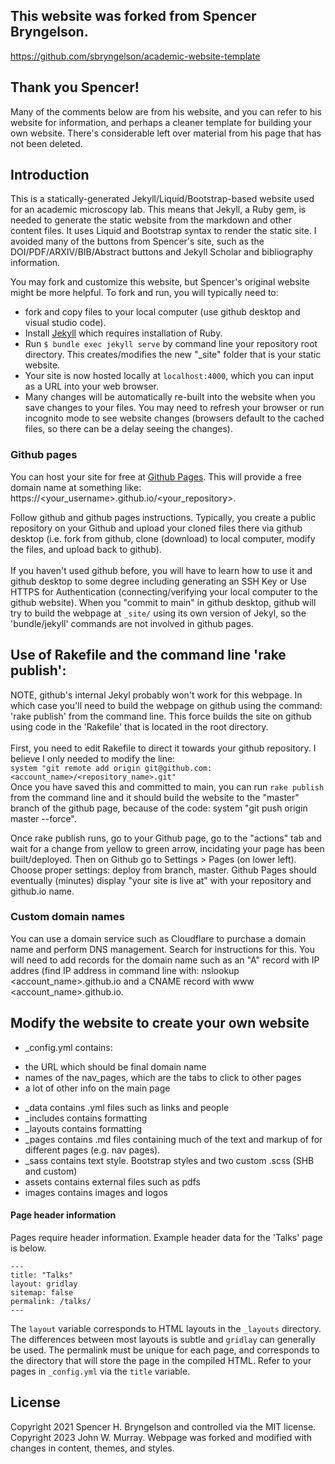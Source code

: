## This website was forked from Spencer Bryngelson. 
https://github.com/sbryngelson/academic-website-template 
## Thank you Spencer!

Many of the comments below are from his website, and you can refer to his website for information, and perhaps a cleaner template for building your own website. There's considerable left over material from his page that has not been deleted.

## Introduction 

This is a statically-generated Jekyll/Liquid/Bootstrap-based website used for an academic microscopy lab. This means that Jekyll, a Ruby gem, is needed to generate the static website from the markdown and other content files. It uses Liquid and Bootstrap syntax to render the static site. I avoided many of the buttons from Spencer's site, such as the DOI/PDF/ARXIV/BIB/Abstract buttons and Jekyll Scholar and bibliography information.

You may fork and customize this website, but Spencer's original website might be more helpful.
To fork and run, you will typically need to:
* fork and copy files to your local computer (use github desktop and visual studio code).
* Install [Jekyll](https://jekyllrb.com/docs/installation/) which requires installation of Ruby.
* Run `$ bundle exec jekyll serve` by command line your repository root directory.
This creates/modifies the new "_site" folder that is your static website.
* Your site is now hosted locally at `localhost:4000`, which you can input as a URL into your web browser.
* Many changes will be automatically re-built into the website when you save changes to your files.
You may need to refresh your browser or run incognito mode to see website changes (browsers default to the cached files, so there can be a delay seeing the changes).

### Github pages

You can host your site for free at [Github Pages](https://pages.github.com/). This will provide a free domain name at something like: https://<your_username>.github.io/<your_repository>.

Follow github and github pages instructions. Typically, you create a public repository on your Github and upload your cloned files there via github desktop (i.e. fork from github, clone (download) to local computer, modify the files, and upload back to github).<br><br>
If you haven't used github before, you will have to learn how to use it and github desktop to some degree including generating an SSH Key or Use HTTPS for Authentication (connecting/verifying your local computer to the github website). When you "commit to main" in github desktop, github will try to build the webpage at `_site/` using its own version of Jekyl, so the 'bundle/jekyll' commands are not involved in github pages.

## Use of Rakefile and the command line 'rake publish':
  NOTE, github's internal Jekyl probably won't work for this webpage. In which case you'll need to build the webpage on github using the command:  'rake publish' from the command line. This force builds the site on github using code in the 'Rakefile' that is located in the root directory.<br><br>
  First, you need to edit Rakefile to direct it towards your github repository. I believe I only needed to modify the line:<br>
  `system "git remote add origin git@github.com:<account_name>/<repository_name>.git"`<br>
  Once you have saved this and committed to main, you can run `rake publish` from the command line and it should build the website to the "master" branch of the github page, because of the code:  system "git push origin master --force".

  Once rake publish runs, go to your Github page, go to the "actions" tab and wait for a change from yellow to green arrow, incidating your page has been built/deployed. Then on Github go to Settings > Pages (on lower left). Choose proper settings: deploy from branch, master. Github Pages should eventually (minutes) display "your site is live at" with your repository and github.io name.

### Custom domain names

You can use a domain service such as Cloudflare to purchase a domain name and perform DNS management. Search for instructions for this. You will need to add records for the domain name such as an "A" record with IP addres (find IP address in command line with: nslookup <account_name>.github.io and a CNAME record with www <account_name>.github.io.


## Modify the website to create your own website

* _config.yml contains:
- the URL which should be final domain name
- names of the nav_pages, which are the tabs to click to other pages
- a lot of other info on the main page
* _data contains .yml files such as links and people
* _includes contains formatting
* _layouts contains formatting
* _pages contains .md files containing much of the text and markup of for different pages (e.g. nav pages).
* _sass contains text style. Bootstrap styles and two custom .scss (SHB and custom) 
* assets contains external files such as pdfs
* images contains images and logos


#### Page header information

Pages require header information.
Example header data for the 'Talks' page is below.
```
---
title: "Talks"
layout: gridlay
sitemap: false
permalink: /talks/
---
```
The `layout` variable corresponds to HTML layouts in the `_layouts` directory.
The differences between most layouts is subtle and `gridlay` can generally be used.
The permalink must be unique for each page, and corresponds to the directory that will store the page in the compiled HTML. Refer to your pages in `_config.yml` via the `title` variable.

## License
Copyright 2021 Spencer H. Bryngelson and controlled via the MIT license.
Copyright 2023 John W. Murray. Webpage was forked and modified with changes in content, themes, and styles. 

